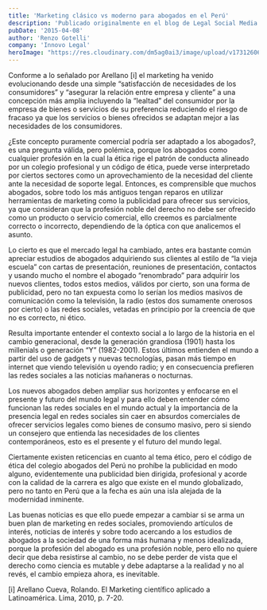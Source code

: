 ```yaml
---
title: 'Marketing clásico vs moderno para abogados en el Perú'
description: 'Publicado originalmente en el blog de Legal Social Media'
pubDate: '2015-04-08'
author: 'Renzo Gotelli'
company: 'Innovo Legal'
heroImage: "https://res.cloudinary.com/dm5ag0ai3/image/upload/v1731260676/vs_pw2kcq.jpg"
---
```

Conforme a lo señalado por Arellano [i] el marketing ha venido evolucionando desde una simple “satisfacción de necesidades de los consumidores”  y “asegurar la relación entre empresa y cliente” a una concepción más amplia incluyendo la “lealtad” del consumidor por la empresa de bienes o servicios de su preferencia reduciendo el riesgo de fracaso ya que los servicios o bienes ofrecidos se adaptan mejor a las necesidades de los consumidores.

¿Este concepto puramente comercial podría ser adaptado a los abogados?, es una pregunta válida, pero polémica, porque los abogados como cualquier profesión en la cual la ética rige el patrón de conducta alineado por un colegio profesional y un código de ética, puede verse interpretado por ciertos sectores como un aprovechamiento de la necesidad del cliente ante la necesidad de soporte legal. Entonces, es comprensible que muchos abogados, sobre todo los más antiguos tengan reparos en utilizar herramientas de marketing como la publicidad para ofrecer sus servicios, ya que consideran que la profesión noble del derecho no debe ser ofrecido como un producto o servicio comercial, ello creemos es parcialmente correcto o incorrecto, dependiendo de la óptica con que analicemos el asunto.

Lo cierto es que el mercado legal ha cambiado, antes era bastante común apreciar estudios de abogados adquiriendo sus clientes al estilo de “la vieja escuela” con cartas de presentación, reuniones de presentación, contactos y usando mucho el nombre el abogado “renombrado” para adquirir los nuevos clientes, todos estos medios, válidos por cierto, son una forma de publicidad, pero no tan expuesta como lo serían los medios masivos de comunicación como la televisión, la radio (estos dos sumamente onerosos por cierto) o las redes sociales, vetadas en principio por la creencia de que no es correcto, ni ético.

Resulta importante entender el contexto social a lo largo de la historia en el cambio generacional, desde la generación grandiosa (1901) hasta los millenials o generación “Y” (1982-2001). Estos últimos entienden el mundo a partir del uso de gadgets y nuevas tecnologías, pasan más tiempo en internet que viendo televisión u oyendo radio; y en consecuencia prefieren las redes sociales a las noticias mañaneras o nocturnas.

Los nuevos abogados deben ampliar sus horizontes y enfocarse en el presente y futuro del mundo legal y para ello deben entender cómo funcionan las redes sociales  en el mundo actual  y la importancia de la presencia legal en redes sociales sin caer en absurdos comerciales de ofrecer servicios legales como bienes de consumo masivo, pero si siendo un consejero que entienda las necesidades de los clientes contemporáneos, esto es el presente y el futuro del mundo legal. 

Ciertamente existen reticencias en cuanto al tema ético, pero el código de ética del colegio abogados del Perú no prohíbe la publicidad en modo alguno, evidentemente una publicidad bien dirigida, profesional y acorde con la calidad de la carrera es algo que existe en el mundo globalizado, pero no tanto en Perú que a la fecha es aún una isla alejada de la modernidad inminente.

Las buenas noticias es que ello puede empezar a cambiar si se arma un buen plan de marketing en redes sociales, promoviendo artículos de interés, noticias de interés y sobre todo acercando a los estudios de abogados a la sociedad de una forma más humana y menos idealizada, porque la profesión del abogado es una profesión noble, pero ello no quiere decir que deba resistirse al cambio, no se debe perder de vista que el derecho como ciencia es mutable y debe adaptarse a la realidad y no al revés, el cambio empieza ahora, es inevitable.

[i] Arellano Cueva, Rolando. El Marketing científico aplicado a Latinoamérica. Lima, 2010, p. 7-20.